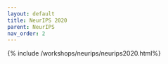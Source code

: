 ```yaml
---
layout: default
title: NeurIPS 2020
parent: NeurIPS
nav_order: 2
---
```

{% include /workshops/neurips/neurips2020.html%}